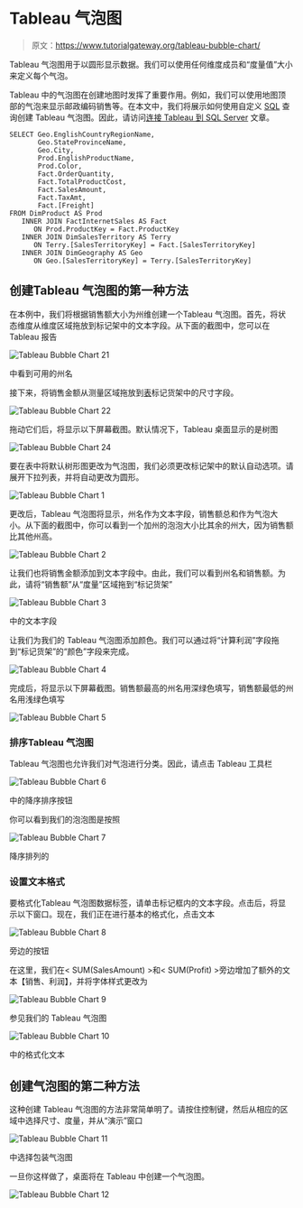 # Tableau 气泡图

> 原文：<https://www.tutorialgateway.org/tableau-bubble-chart/>

Tableau 气泡图用于以圆形显示数据。我们可以使用任何维度成员和“度量值”大小来定义每个气泡。

Tableau 中的气泡图在创建地图时发挥了重要作用。例如，我们可以使用地图顶部的气泡来显示邮政编码销售等。在本文中，我们将展示如何使用自定义 [SQL](https://www.tutorialgateway.org/sql/) 查询创建 Tableau 气泡图。因此，请访问[连接 Tableau 到 SQL Server](https://www.tutorialgateway.org/connecting-tableau-to-sql-server/) 文章。

```
SELECT Geo.EnglishCountryRegionName, 
       Geo.StateProvinceName, 
       Geo.City, 
       Prod.EnglishProductName, 
       Prod.Color, 
       Fact.OrderQuantity, 
       Fact.TotalProductCost, 
       Fact.SalesAmount, 
       Fact.TaxAmt, 
       Fact.[Freight]
FROM DimProduct AS Prod 
   INNER JOIN FactInternetSales AS Fact 
      ON Prod.ProductKey = Fact.ProductKey 
   INNER JOIN DimSalesTerritory AS Terry 
      ON Terry.[SalesTerritoryKey] = Fact.[SalesTerritoryKey] 
   INNER JOIN DimGeography AS Geo 
      ON Geo.[SalesTerritoryKey] = Terry.[SalesTerritoryKey]
```

## 创建Tableau 气泡图的第一种方法

在本例中，我们将根据销售额大小为州维创建一个Tableau 气泡图。首先，将状态维度从维度区域拖放到标记架中的文本字段。从下面的截图中，您可以在 Tableau 报告

![Tableau Bubble Chart 21](img/81d0c543498ac8adf701cac7250cafb8.png)

中看到可用的州名

接下来，将销售金额从测量区域拖放到[表](https://www.tutorialgateway.org/tableau/)标记货架中的尺寸字段。

![Tableau Bubble Chart 22](img/85fcb12f85ca55d8d97d18a5b4fee097.png)

拖动它们后，将显示以下屏幕截图。默认情况下，Tableau 桌面显示的是树图

![Tableau Bubble Chart 24](img/211c2b0ca462794b785fc82a78687ab7.png)

要在表中将默认树形图更改为气泡图，我们必须更改标记架中的默认自动选项。请展开下拉列表，并将自动更改为圆形。

![Tableau Bubble Chart 1](img/2245c0d1134d6ab6ed7f69dad5c50858.png)

更改后，Tableau 气泡图将显示，州名作为文本字段，销售额总和作为气泡大小。从下面的截图中，你可以看到一个加州的泡泡大小比其余的州大，因为销售额比其他州高。

![Tableau Bubble Chart 2](img/43e9acc0344c54151108862911fee14e.png)

让我们也将销售金额添加到文本字段中。由此，我们可以看到州名和销售额。为此，请将“销售额”从“度量”区域拖到“标记货架”

![Tableau Bubble Chart 3](img/5bc7aaf8549430737581434ee2d088eb.png)

中的文本字段

让我们为我们的 Tableau 气泡图添加颜色。我们可以通过将“计算利润”字段拖到“标记货架”的“颜色”字段来完成。

![Tableau Bubble Chart 4](img/6f2d9fd9a60958a2414ce7f307e44b3f.png)

完成后，将显示以下屏幕截图。销售额最高的州名用深绿色填写，销售额最低的州名用浅绿色填写

![Tableau Bubble Chart 5](img/0e042429ab75aad09f83e76b3edcbb18.png)

### 排序Tableau 气泡图

Tableau 气泡图也允许我们对气泡进行分类。因此，请点击 Tableau 工具栏

![Tableau Bubble Chart 6](img/2154c9de614ca12a64a10b0d966e7888.png)

中的降序排序按钮

你可以看到我们的泡泡图是按照

![Tableau Bubble Chart 7](img/4a3fce993ff96da01c63b4f2197f5d22.png)

降序排列的

### 设置文本格式

要格式化Tableau 气泡图数据标签，请单击标记框内的文本字段。点击后，将显示以下窗口。现在，我们正在进行基本的格式化，点击文本

![Tableau Bubble Chart 8](img/ae65aa7d9a5cc014d0f9a4d19d32f2eb.png)

旁边的按钮

在这里，我们在< SUM(SalesAmount) >和< SUM(Profit) >旁边增加了额外的文本【销售、利润】，并将字体样式更改为

![Tableau Bubble Chart 9](img/9f3609a20e2ec3d1c03748103554be28.png)

参见我们的 Tableau 气泡图

![Tableau Bubble Chart 10](img/22d80105cceac3af06cc4c5bc3ca6249.png)

中的格式化文本

## 创建气泡图的第二种方法

这种创建 Tableau 气泡图的方法非常简单明了。请按住控制键，然后从相应的区域中选择尺寸、度量，并从“演示”窗口

![Tableau Bubble Chart 11](img/4597d917c6bed998f2d4c7785f67ecd2.png)

中选择包装气泡图

一旦你这样做了，桌面将在 Tableau 中创建一个气泡图。

![Tableau Bubble Chart 12](img/77ffa3c33780a4b71dbb518bd1147373.png)